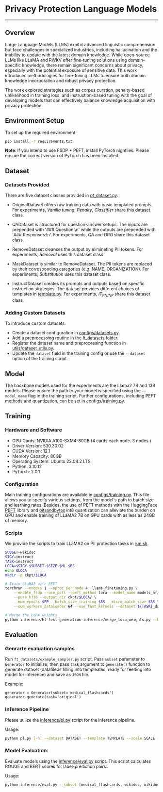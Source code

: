 # Privacy Protection Language Models
---

## Overview
Large Language Models (LLMs) exhibit advanced linguistic comprehension but face challenges in specialized industries, including hallucination and the inability to update with the latest domain knowledge. While open-source LLMs like LLaMA and RWKV offer fine-tuning solutions using domain-specific knowledge, there remain significant concerns about privacy, especially with the potential exposure of sensitive data. This work introduces methodologies for fine-tuning LLMs to ensure both domain knowledge incorporation and robust privacy protection.

The work explored strategies such as corpus curation, penalty-based unlikelihood in training loss, and instruction-based tuning with the goal of developing models that can effectively balance knowledge acquisition with privacy protection.

## Environment Setup

To set up the required environment:

```bash
pip install -r requirements.txt
```

**Note**: If you intend to use FSDP + PEFT, install PyTorch nightlies. Please ensure the correct version of PyTorch has been installed.

## Dataset

### Datasets Provided
There are five dataset classes provided in [pt_dataset.py](ft_datasets/pt_dataset.py).

- OriginalDataset offers raw training data with basic templated prompts. For experiments, *Vanilla tuning*, *Penalty*, *Classifier* share this dataset class.

- QADataset is structured for question-answer setups. The inputs are prepended with '### Question:\n' while the outputs are prepended with '### Responses:\n'. For experiments, *QA* and *DPO* share this dataset class.

- RemoveDataset cleanses the output by eliminating PII tokens. For experiments, *Removal* uses this dataset class.

- MaskDataset is similar to RemoveDataset. The PII tokens are replaced by their corresponding categories (e.g. NAME, ORGANIZATION). For experiments, *Substitution* uses this dataset class.

- InstructDataset creates its prompts and outputs based on specific instruction strategies. The dataset provides different choices of templates in [template.py](ft_datasets/template.py). For experiments, *$IT_{PN/NP}$* share this dataset class.


### Adding Custom Datasets

To introduce custom datasets:

- Create a dataset configuration in [configs/datasets.py](./configs/datasets.py).
- Add a preprocessing routine in the [ft_datasets](./ft_datasets) folder.
- Register the dataset name and preprocessing function in [utils/dataset_utils.py](./utils/dataset_utils.py).
- Update the `dataset` field in the training config or use the `--dataset` option of the training script.


## Model

The backbone models used for the experiments are the Llama2 7B and 13B models. Please ensure the path to your model is specified using the `--model_name` flag in the training script. Further configurations, including PEFT methods and quantization, can be set in [configs/training.py](./configs/training.py).

## Training

### Hardware and Software
- GPU Cards: NVIDIA A100-SXM4-80GB (4 cards each node. 3 nodes.)
- Driver Version: 530.30.02
- CUDA Version: 12.1
- Memory Capacity: 80GB
- Operating System: Ubuntu 22.04.2 LTS
- Python: 3.10.12
- PyTorch: 2.0.1

### Configuration

Main training configurations are available in [configs/training.py](../configs/training.py). This file allows you to specify various settings, from the model's path to batch size and learning rates. Besides, the use of PEFT methods with the HuggingFace [PEFT](https://github.com/huggingface/peft) library and [bitsandbytes](https://github.com/TimDettmers/bitsandbytes) int8 quantization can alleviate the burden on GPU and enable training of LLaMA2 7B on GPU cards with as less as 24GB of memory.


### Scripts
We provide the scripts to train LLaMA2 on PII protection tasks in [run.sh](./run.sh).
```bash
SUBSET=wikidoc
STGY=instruct
TASK=instruct
LOCA=$STGY-$SUBSET-$SIZE-$ML-$BS
echo $LOCA
mkdir -p ckpt/$LOCA

# Train LLaMA2 with PEFT
torchrun --nnodes 1 --nproc_per_node 4  llama_finetuning.py \
    --enable_fsdp --use_peft --peft_method lora --model_name models_hf/$SIZE \
    --pure_bf16 --output_dir ckpt/$LOCA/ \
    --num_epochs $EP --batch_size_training $BS --micro_batch_size $BS \
    --num_workers_dataloader 64 --use_fast_kernels --dataset ${TASK}_dataset --subset $SUBSET --maxlen $ML --inst_strategy $STGY 2>&1 | tee -a ckpt/$LOCA/train.log

# Merge the LoRA weights
python inference/hf-text-generation-inference/merge_lora_weights.py --base_model models_hf/7B --peft_model ckpt/$LOCA/ --output_dir ckpt/merge/$LOCA/
```


## Evaluation

### Genrarte evaluation samples

Run `ft_datasets/example_sampler.py` script. Pass `subset` parameter to `Generator` to initialize; then pass `task` argument to `generate()` function to generate dataset (datafileds filling into templeates, ready for feeding into model for inference) and save as `JSON` file. 

Example:
```
generator = Generator(subset='medical_flashcards')
generator.generate(task='original')
```

### Inference Pipeline

Please utilize the [inference/pl.py](./inference/pl.py) script for the inference pipeline.

Usage:
```bash
python pl.py [-h] --dataset DATASET --template TEMPLATE --scale SCALE [--max_length MAX_LENGTH] [--train_batch_size TRAIN_BATCH_SIZE] [--generate_batch_size GENERATE_BATCH_SIZE] [--max_new_tokens MAX_NEW_TOKENS] [--use_tqdm] [--device DEVICE]
```

### Model Evaluation:

Evaluate models using the [inference/eval.py](./inference/eval.py) script. This script calculates ROUGE and BERT scores for label-prediction pairs.

Usage:

```bash
python inference/eval.py --subset [medical_flashcards, wikidoc, wikidoc_patient_information] --strategy [original, remove, loss, instruct, etc.] --scale [7B, 13B]
```
